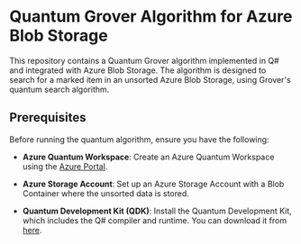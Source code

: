 # Quantum Grover Algorithm for Azure Blob Storage

This repository contains a Quantum Grover algorithm implemented in Q# and integrated with Azure Blob Storage. The algorithm is designed to search for a marked item in an unsorted Azure Blob Storage, using Grover's quantum search algorithm.

## Prerequisites

Before running the quantum algorithm, ensure you have the following:

- **Azure Quantum Workspace**: Create an Azure Quantum Workspace using the [Azure Portal](https://portal.azure.com/).

- **Azure Storage Account**: Set up an Azure Storage Account with a Blob Container where the unsorted data is stored.

- **Quantum Development Kit (QDK)**: Install the Quantum Development Kit, which includes the Q# compiler and runtime. You can download it from [here](https://learn.microsoft.com/en-us/azure/quantum/).
